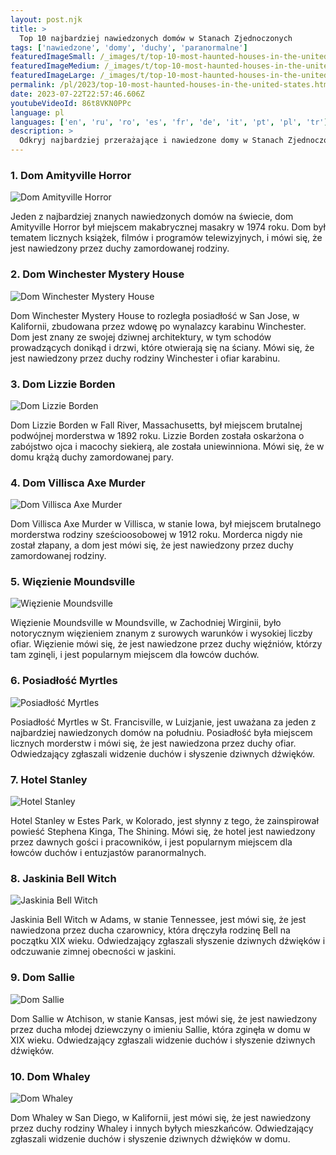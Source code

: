 ```yaml
---
layout: post.njk
title: >
  Top 10 najbardziej nawiedzonych domów w Stanach Zjednoczonych
tags: ['nawiedzone', 'domy', 'duchy', 'paranormalne']
featuredImageSmall: /_images/t/top-10-most-haunted-houses-in-the-united-states-cover-pl-small.webp
featuredImageMedium: /_images/t/top-10-most-haunted-houses-in-the-united-states-cover-pl-medium.webp
featuredImageLarge: /_images/t/top-10-most-haunted-houses-in-the-united-states-cover-pl-large.webp
permalink: /pl/2023/top-10-most-haunted-houses-in-the-united-states.html
date: 2023-07-22T22:57:46.606Z
youtubeVideoId: 86t8VKN0PPc
language: pl
languages: ['en', 'ru', 'ro', 'es', 'fr', 'de', 'it', 'pt', 'pl', 'tr']
description: >
  Odkryj najbardziej przerażające i nawiedzone domy w Stanach Zjednoczonych, od słynnego domu Amityville Horror do tajemniczego domu Winchester Mystery House.
---
```


### 1. Dom Amityville Horror

![Dom Amityville Horror](/_images/4/43567694082780e298a778ee90121e0b-medium.webp)

Jeden z najbardziej znanych nawiedzonych domów na świecie, dom Amityville Horror był miejscem makabrycznej masakry w 1974 roku. Dom był tematem licznych książek, filmów i programów telewizyjnych, i mówi się, że jest nawiedzony przez duchy zamordowanej rodziny.

### 2. Dom Winchester Mystery House

![Dom Winchester Mystery House](/_images/b/bdc4e0971c215c2a638d4112c4493612-medium.webp)

Dom Winchester Mystery House to rozległa posiadłość w San Jose, w Kalifornii, zbudowana przez wdowę po wynalazcy karabinu Winchester. Dom jest znany ze swojej dziwnej architektury, w tym schodów prowadzących donikąd i drzwi, które otwierają się na ściany. Mówi się, że jest nawiedzony przez duchy rodziny Winchester i ofiar karabinu.

### 3. Dom Lizzie Borden

![Dom Lizzie Borden](/_images/0/0e8b4efb856c3b2b08bc64c07ca72bca-medium.webp)

Dom Lizzie Borden w Fall River, Massachusetts, był miejscem brutalnej podwójnej morderstwa w 1892 roku. Lizzie Borden została oskarżona o zabójstwo ojca i macochy siekierą, ale została uniewinniona. Mówi się, że w domu krążą duchy zamordowanej pary.

### 4. Dom Villisca Axe Murder

![Dom Villisca Axe Murder](/_images/b/bc29a483370a9a248233e9a99caa5d96-medium.webp)

Dom Villisca Axe Murder w Villisca, w stanie Iowa, był miejscem brutalnego morderstwa rodziny sześcioosobowej w 1912 roku. Morderca nigdy nie został złapany, a dom jest mówi się, że jest nawiedzony przez duchy zamordowanej rodziny.

### 5. Więzienie Moundsville

![Więzienie Moundsville](/_images/5/56621be984150a9518ce4568414f3cc0-medium.webp)

Więzienie Moundsville w Moundsville, w Zachodniej Wirginii, było notorycznym więzieniem znanym z surowych warunków i wysokiej liczby ofiar. Więzienie mówi się, że jest nawiedzone przez duchy więźniów, którzy tam zginęli, i jest popularnym miejscem dla łowców duchów.

### 6. Posiadłość Myrtles

![Posiadłość Myrtles](/_images/7/794864519ac3b18a206d51be2ad05514-medium.webp)

Posiadłość Myrtles w St. Francisville, w Luizjanie, jest uważana za jeden z najbardziej nawiedzonych domów na południu. Posiadłość była miejscem licznych morderstw i mówi się, że jest nawiedzona przez duchy ofiar. Odwiedzający zgłaszali widzenie duchów i słyszenie dziwnych dźwięków.

### 7. Hotel Stanley

![Hotel Stanley](/_images/a/ad36fb188c9803d50599cd5493521d38-medium.webp)

Hotel Stanley w Estes Park, w Kolorado, jest słynny z tego, że zainspirował powieść Stephena Kinga, The Shining. Mówi się, że hotel jest nawiedzony przez dawnych gości i pracowników, i jest popularnym miejscem dla łowców duchów i entuzjastów paranormalnych.

### 8. Jaskinia Bell Witch

![Jaskinia Bell Witch](/_images/0/0a921de40ccf57b5688c2dea5a2dafa7-medium.webp)

Jaskinia Bell Witch w Adams, w stanie Tennessee, jest mówi się, że jest nawiedzona przez ducha czarownicy, która dręczyła rodzinę Bell na początku XIX wieku. Odwiedzający zgłaszali słyszenie dziwnych dźwięków i odczuwanie zimnej obecności w jaskini.

### 9. Dom Sallie

![Dom Sallie](/_images/c/ceefa8d8bde82260d6a360f67956b121-medium.webp)

Dom Sallie w Atchison, w stanie Kansas, jest mówi się, że jest nawiedzony przez ducha młodej dziewczyny o imieniu Sallie, która zginęła w domu w XIX wieku. Odwiedzający zgłaszali widzenie duchów i słyszenie dziwnych dźwięków.

### 10. Dom Whaley

![Dom Whaley](/_images/d/d5a2deed02af8fdcaade448a79cd3294-medium.webp)

Dom Whaley w San Diego, w Kalifornii, jest mówi się, że jest nawiedzony przez duchy rodziny Whaley i innych byłych mieszkańców. Odwiedzający zgłaszali widzenie duchów i słyszenie dziwnych dźwięków w domu.

